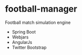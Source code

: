 # football-manager
Football match simulation engine

- Spring Boot
- Webjars
- AngularJs
- Twitter Bootstrap
